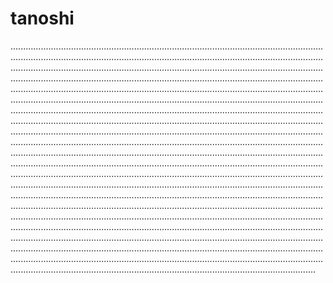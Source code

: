 # tanoshi
.....................................................................................................................................................................................................................................................................................................................................................................................................................................................................................................................................................................................................................................................................................................................................................................................................................................................................................................................................................................................................................................................................................................................................................................................................................................................................................................................................................................................................................................................................................................................................................................................................................................................................................................................................................................................................................................................................................................................................................................................................................................................................................................................................................................................................................................................................................................................................................................................................................................................................................................................................................................................................................................................................................................................................................................................................................................